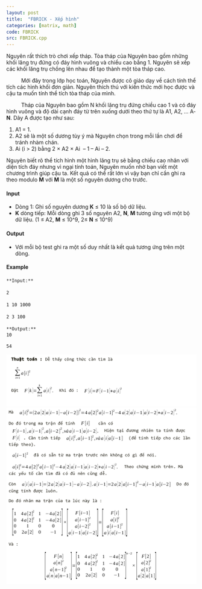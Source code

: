 ```yaml
---
layout: post
title:  "FBRICK - Xếp hình"
categories: [matrix, math]
code: FBRICK
src: FBRICK.cpp
---
```




  


Nguyên rất thích trò chơi xếp tháp. Tòa tháp của Nguyên bao gồm những khối lăng trụ đứng có đáy hình vuông và chiều cao bằng 1. Nguyên sẽ xếp các khối lăng trụ chồng lên nhau để tạo thành một tòa tháp cao.

          Mới đây trong lớp học toán, Nguyên được cô giáo dạy về cách tính thể tích các hình khối đơn giản. Nguyên thích thú với kiến thức mới học được và cậu ta muốn tính thể tích tòa tháp của mình.

          Tháp của Nguyên bao gồm N khối lăng trụ đứng chiều cao 1 và có đáy hình vuông và độ dài cạnh đáy từ trên xuống dưới theo thứ tự là A1, A­­­2, ... A­­**N**. Dãy A được tạo như sau:

1.  A1 = 1.
2.  A2 sẽ là một số dương tùy ý mà Nguyên chọn trong mỗi lần chơi để tránh nhàm chán.
3.  Ai (i > 2) bằng 2 × A2 × Ai  – 1 – A­i – 2.

Nguyên biết rõ thể tích hình một hình lăng trụ sẽ bằng chiều cao nhân với diện tích đáy nhưng vì ngại tính toán, Nguyên muốn nhờ bạn viết một chương trình giúp cậu ta. Kết quả có thể rất lớn vì vậy bạn chỉ cần ghi ra theo modulo **M** với **M** là một số nguyên dương cho trước.

#### Input

*   Dòng 1: Ghi số nguyên dương **K** ≤ 10 là số bộ dữ liệu.
*   **K** dòng tiếp: Mỗi dòng ghi 3 số nguyên A2, **N**, **M** tương ứng với một bộ dữ liệu. (1 ≤ A2, **M** ≤ 10^9, 2≤ **N** ≤ 10^9)

#### Output

*   Với mỗi bộ test ghi ra một số duy nhất là kết quả tương ứng trên một dòng.

#### Example

```
**Input:**

2

1 10 1000

2 3 100

**Output:**
10
```

```
54
```

<!--more-->



<img src="/static/img/posts/FBRICK.png">
<img src="/static/img/posts/FBRICK_.png">
